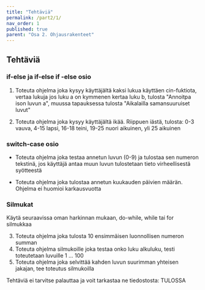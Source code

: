 ```yaml
---
title: "Tehtäviä"
permalink: /part2/1/
nav_order: 1
published: true
parent: "Osa 2. Ohjausrakenteet"
---
```



## Tehtäviä


### if-else ja if-else if -else osio
1. Toteuta ohjelma joka kysyy käyttäjältä kaksi lukua käyttäen cin-fuktiota, vertaa lukuja jos luku a on kymmenen kertaa luku b, tulosta "Annoitpa ison luvun a", muussa tapauksessa tulosta "Aikalailla samansuuruiset luvut"

2. Toteuta ohjelma joka kysyy käyttäjältä ikää. Riippuen iästä, tulosta:
0-3 vauva, 4-15 lapsi, 16-18 teini, 19-25 nuori aikuinen, yli 25 aikuinen

### switch-case osio

- Toteuta ohjelma joka testaa annetun luvun (0-9) ja tulostaa sen numeron tekstinä, jos käyttäjä antaa muun luvun tulostetaan tieto virheellisestä syötteestä

- Toteuta ohjelma joka tulostaa annetun kuukauden päivien määrän. Ohjelma ei huomioi karkausvuotta

### Silmukat

Käytä seuraavissa oman harkinnan mukaan, do-while, while tai for silmukkaa

3. Toteuta ohjelma joka tulosta 10 ensimmäisen luonnollisen numeron summan
4. Toteuta ohjelma silmukoille joka testaa onko luku alkuluku, testi toteutetaan luvuille 1 ... 100
5. Toteuta ohjelma joka selvittää kahden luvun suurimman yhteisen jakajan, tee toteutus silmukoilla

Tehtäviä ei tarvitse palauttaa ja voit tarkastaa ne tiedostosta:
TULOSSA

